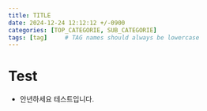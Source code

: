 ```yaml
---
title: TITLE
date: 2024-12-24 12:12:12 +/-0900
categories: [TOP_CATEGORIE, SUB_CATEGORIE]
tags: [tag]     # TAG names should always be lowercase
---
```


# Test
- 안년하세요 테스트입니다.

